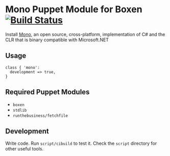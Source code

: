 # Mono Puppet Module for Boxen [![Build Status](https://travis-ci.org/hakamadare/puppet-mono.png)](https://travis-ci.org/hakamadare/puppet-mono)

Install [Mono](http://mono-project.com/), an open source, cross-platform,
implementation of C# and the CLR that is binary compatible with Microsoft.NET

## Usage

```puppet
class { 'mono':
  development => true,
}
```

## Required Puppet Modules

* `boxen`
* `stdlib`
* `runthebusiness/fetchfile`

## Development

Write code. Run `script/cibuild` to test it. Check the `script`
directory for other useful tools.
